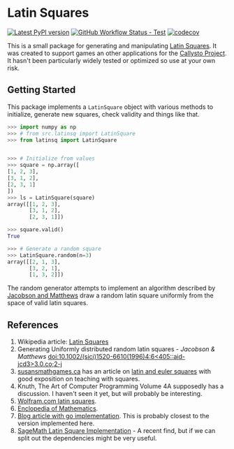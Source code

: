

# Latin Squares
[![Latest PyPI version](https://img.shields.io/pypi/v/latinsq?logo=pypi)](https://pypi.python.org/pypi/latinsq)
[![GitHub Workflow Status - Test](https://img.shields.io/github/workflow/status/ianabc/latinsq/Run%20Tests?logo=github&label=tests)](https://github.com/ianabc/latinsq/actions/workflows/test.yml)
[![codecov](https://codecov.io/gh/ianabc/latinsq/branch/main/graph/badge.svg?token=SWUG5R4WR6)](https://codecov.io/gh/ianabc/latinsq)

This is a small package for generating and manipulating [Latin
Squares](https://en.wikipedia.org/wiki/Latin_square). It was created to support
games an other applications for the [Callysto Project](https://callysto.ca). It
hasn't been particularly widely tested or optimized so use at your own risk.

## Getting Started
This package implements a `LatinSquare` object with various methods to
initialize, generate new squares, check validity and things like that.

```python
>>> import numpy as np
>>> # from src.latinsq import LatinSquare
>>> from latinsq import LatinSquare


>>> # Initialize from values
>>> square = np.array([
[1, 2, 3],
[3, 1, 2],
[2, 3, 1]
])
>>> ls = LatinSquare(square)
array([[1, 2, 3],
       [3, 1, 2],
       [2, 3, 1]])

>>> square.valid()
True

>>> # Generate a random square
>>> LatinSquare.random(n=3)
array([[2, 1, 3],
       [3, 2, 1],
       [1, 3, 2]])
```

The random generator attempts to implement an algorithm described by [Jacobson
and
Matthews](https://doi.org/10.1002/(SICI)1520-6610(1996)4:6%3C405::AID-JCD3%3E3.0.CO;2-J)
draw a random latin square uniformly from the space of valid latin squares.

## References

1. Wikipedia article: [Latin Squares](https://en.wikipedia.org/wiki/Latin_square)
1. Generating Uniformly distributed random latin squares - _Jacobson & Matthews_
[doi:10.1002/(sici)1520-6610(1996)4:6<405::aid-jcd3>3.0.co;2-j](https://doi.org/10.1002%2F%28sici%291520-6610%281996%294%3A6%3C405%3A%3Aaid-jcd3%3E3.0.co%3B2-j)
1. [susansmathgames.ca](https://susansmathgames.ca) has an article on [latin and
euler squares](https://susansmathgames.ca/posts/latin-euler-squares/) with good
exposition on teaching with squares.
1. Knuth, The Art of Computer Programming Volume 4A supposedly has a
discussion. I haven't seen it yet, but will probably be interesting.
1. [Wolfram.com latin squares](https://mathworld.wolfram.com/LatinSquare.html).
1. [Enclopedia of Mathematics](https://encyclopediaofmath.org/wiki/Latin_square).
1. [Blog article with go implementation](https://blog.paulhankin.net/latinsquares/). This is probably closest to the version implemented here.
1. [SageMath Latin Square
Implementation](https://doc.sagemath.org/html/en/reference/combinat/sage/combinat/matrices/latin.html#sage.combinat.matrices.latin.LatinSquare_generator) - A recent find, but if we can split out the dependencies might be very useful.


